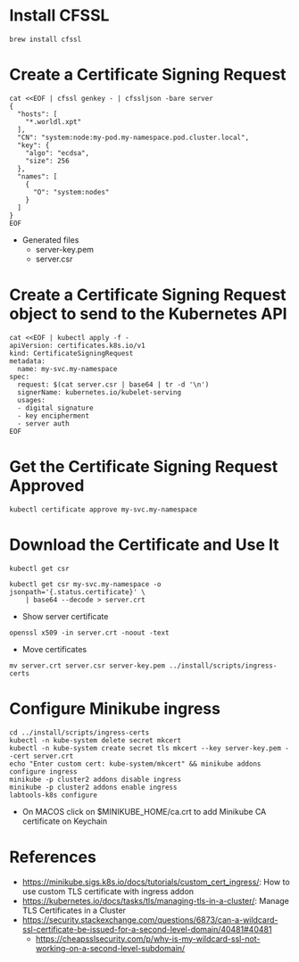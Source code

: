 # Install CFSSL
```shell
brew install cfssl
```

# Create a Certificate Signing Request

```shell
cat <<EOF | cfssl genkey - | cfssljson -bare server
{
  "hosts": [
    "*.worldl.xpt"
  ],
  "CN": "system:node:my-pod.my-namespace.pod.cluster.local",
  "key": {
    "algo": "ecdsa",
    "size": 256
  },
  "names": [
    {
      "O": "system:nodes"
    }
  ]
}
EOF
```
   * Generated files
      * server-key.pem
      * server.csr

# Create a Certificate Signing Request object to send to the Kubernetes API
```shell
cat <<EOF | kubectl apply -f -
apiVersion: certificates.k8s.io/v1
kind: CertificateSigningRequest
metadata:
  name: my-svc.my-namespace
spec:
  request: $(cat server.csr | base64 | tr -d '\n')
  signerName: kubernetes.io/kubelet-serving
  usages:
  - digital signature
  - key encipherment
  - server auth
EOF
```

# Get the Certificate Signing Request Approved
```shell
kubectl certificate approve my-svc.my-namespace
```

# Download the Certificate and Use It
```shell
kubectl get csr
```

```shell
kubectl get csr my-svc.my-namespace -o jsonpath='{.status.certificate}' \
    | base64 --decode > server.crt
```

   * Show server certificate
```shell
openssl x509 -in server.crt -noout -text
```

   * Move certificates
```shell
mv server.crt server.csr server-key.pem ../install/scripts/ingress-certs
```

# Configure Minikube ingress 
```shell
cd ../install/scripts/ingress-certs
kubectl -n kube-system delete secret mkcert
kubectl -n kube-system create secret tls mkcert --key server-key.pem --cert server.crt
echo "Enter custom cert: kube-system/mkcert" && minikube addons configure ingress
minikube -p cluster2 addons disable ingress
minikube -p cluster2 addons enable ingress
labtools-k8s configure
```
  * On MACOS click on $MINIKUBE_HOME/ca.crt to add Minikube CA certificate on Keychain

# References
   * https://minikube.sigs.k8s.io/docs/tutorials/custom_cert_ingress/: How to use custom TLS certificate with ingress addon
   * https://kubernetes.io/docs/tasks/tls/managing-tls-in-a-cluster/: Manage TLS Certificates in a Cluster
   * https://security.stackexchange.com/questions/6873/can-a-wildcard-ssl-certificate-be-issued-for-a-second-level-domain/40481#40481
      * https://cheapsslsecurity.com/p/why-is-my-wildcard-ssl-not-working-on-a-second-level-subdomain/
     
